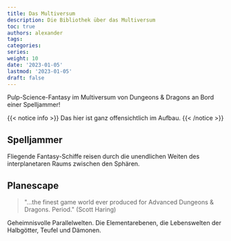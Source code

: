 ```yaml
---
title: Das Multiversum
description: Die Bibliothek über das Multiversum
toc: true
authors: alexander
tags:
categories:
series:
weight: 10
date: '2023-01-05'
lastmod: '2023-01-05'
draft: false
---
```


Pulp-Science-Fantasy im Multiversum von Dungeons & Dragons an Bord einer Spelljammer!

{{< notice info >}}
Das hier ist ganz offensichtlich im Aufbau.
{{< /notice >}}


## Spelljammer

Fliegende Fantasy-Schiffe reisen durch die unendlichen Weiten des interplanetaren Raums zwischen den Sphären.

## Planescape

> "...the finest game world ever produced for Advanced Dungeons & Dragons. Period." (Scott Haring)

Geheimnisvolle Parallelwelten. Die Elementarebenen, die Lebenswelten der Halbgötter, Teufel und Dämonen.

